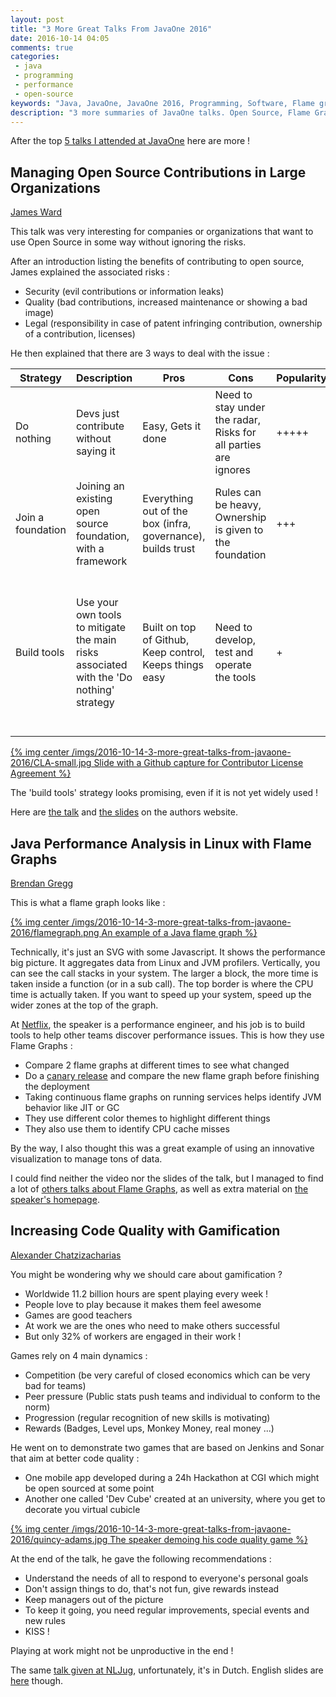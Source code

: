```yaml
---
layout: post
title: "3 More Great Talks From JavaOne 2016"
date: 2016-10-14 04:05
comments: true
categories:
 - java
 - programming
 - performance
 - open-source
keywords: "Java, JavaOne, JavaOne 2016, Programming, Software, Flame graphs, performance, Gamification, Open Source"
description: "3 more summaries of JavaOne talks. Open Source, Flame Graphs and Gamification"
---
```

After the top [5 talks I attended at JavaOne](/top-5-talks-i-attented-at-java-one-2016-part-1/) here are more !

## Managing Open Source Contributions in Large Organizations

[James Ward](http://www.jamesward.com/presos)

This talk was very interesting for companies or organizations that want to use Open Source in some way without ignoring the risks.

After an introduction listing the benefits of contributing to open source, James explained the associated risks :

* Security (evil contributions or information leaks)
* Quality (bad contributions, increased maintenance or showing a bad image)
* Legal (responsibility in case of patent infringing contribution, ownership of a contribution, licenses)

He then explained that there are 3 ways to deal with the issue :

 Strategy | Description | Pros | Cons | Popularity | Examples |
----------|-------------|------|------|------------|----------|
 Do nothing | Devs just contribute without saying it | Easy, Gets it done | Need to stay under the radar, Risks for all parties are ignores | +++++ | Most open source code on [Github](https://github.com) is shared in this manner |
 Join a foundation | Joining an existing open source foundation, with a framework | Everything out of the box (infra, governance), builds trust | Rules can be heavy, Ownership is given to the foundation | +++ | [Linkedin](https://www.linkedin.com/) put [Kafka](https://kafka.apache.org/) in the [Apache Foundation](https://www.apache.org/) |
 Build tools | Use your own tools to mitigate the main risks associated with the 'Do nothing' strategy | Built on top of Github, Keep control, Keeps things easy | Need to develop, test and operate the tools | + | Demo of a tool plugged into Github to enforce a contributor license agreement for anyone pushing a pull request |

[{% img center /imgs/2016-10-14-3-more-great-talks-from-javaone-2016/CLA-small.jpg Slide with a Github capture for Contributor License Agreement %}](/imgs/2016-10-14-3-more-great-talks-from-javaone-2016/CLA.jpg)

The 'build tools' strategy looks promising, even if it is not yet widely used !

Here are [the talk](https://www.youtube.com/watch?v=X71HrW6vC_0) and [the slides](http://presos.jamesward.com/managing_open_source_contributions_in_large_orgs/index.html#/) on the authors website.

## Java Performance Analysis in Linux with Flame Graphs

[Brendan Gregg](http://www.brendangregg.com/)

This is what a flame graph looks like :

[{% img center /imgs/2016-10-14-3-more-great-talks-from-javaone-2016/flamegraph.png An example of a Java flame graph %}](http://www.brendangregg.com/FlameGraphs/cpu-mixedmode-vertx.svg)

Technically, it's just an SVG with some Javascript. It shows the performance big picture. It aggregates data from Linux and JVM profilers. Vertically, you can see the call stacks in your system. The larger a block, the more time is taken inside a function (or in a sub call). The top border is where the CPU time is actually taken. If you want to speed up your system, speed up the wider zones at the top of the graph.

At [Netflix](https://www.netflix.com), the speaker is a performance engineer, and his job is to build tools to help other teams discover performance issues. This is how they use Flame Graphs :

* Compare 2 flame graphs at different times to see what changed
* Do a [canary release](http://martinfowler.com/bliki/CanaryRelease.html) and compare the new flame graph before finishing the deployment
* Taking continuous flame graphs on running services helps identify JVM behavior like JIT or GC
* They use different color themes to highlight different things
* They also use them to identify CPU cache misses

By the way, I also thought this was a great example of using an innovative visualization to manage tons of data.

I could find neither the video nor the slides of the talk, but I managed to find a lot of [others talks about Flame Graphs](https://www.google.fr/search?safe=active&client=ubuntu&espv=2&biw=1600&bih=810&tbm=vid&q=Flame+Graphs&oq=Flame+Graphs&gs_l=serp.3...1396.1396.0.1616.1.1.0.0.0.0.59.59.1.1.0....0...1c.1.64.serp..0.0.0.z-3ygDHx4-Q), as well as extra material on [the speaker's homepage](http://www.brendangregg.com/flamegraphs.html).

## Increasing Code Quality with Gamification

[Alexander Chatzizacharias](https://twitter.com/alex90_ch)

You might be wondering why we should care about gamification ?

* Worldwide 11.2 billion hours are spent playing every week !
* People love to play because it makes them feel awesome
* Games are good teachers
* At work we are the ones who need to make others successful
* But only 32% of workers are engaged in their work !

Games rely on 4 main dynamics :

* Competition (be very careful of closed economics which can be very bad for teams)
* Peer pressure (Public stats push teams and individual to conform to the norm)
* Progression (regular recognition of new skills is motivating)
* Rewards (Badges, Level ups, Monkey Money, real money ...)

He went on to demonstrate two games that are based on Jenkins and Sonar that aim at better code quality :

* One mobile app developed during a 24h Hackathon at CGI which might be open sourced at some point
* Another one called 'Dev Cube' created at an university, where you get to decorate you virtual cubicle

[{% img center /imgs/2016-10-14-3-more-great-talks-from-javaone-2016/quincy-adams.jpg The speaker demoing his code quality game %}](https://www.youtube.com/watch?v=hfT2_HxOQdk)

At the end of the talk, he gave the following recommendations :

* Understand the needs of all to respond to everyone's personal goals
* Don't assign things to do, that's not fun, give rewards instead
* Keep managers out of the picture
* To keep it going, you need regular improvements, special events and new rules
* KISS !

Playing at work might not be unproductive in the end !

The same [talk given at NLJug](https://www.youtube.com/watch?v=hfT2_HxOQdk), unfortunately, it's in Dutch. English slides are [here](https://static.rainfocus.com/oracle/oow16/sess/14625567983370011wPS/ppt/increasing%20code%20quality%20with%20gamification.pdf) though.
